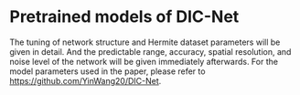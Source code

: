 # Pretrained models of DIC-Net
The tuning of network structure and Hermite dataset parameters will be given in detail. And the predictable range, accuracy, spatial resolution, and noise level of the network will be given immediately afterwards. For the model parameters used in the paper, please refer to https://github.com/YinWang20/DIC-Net.

